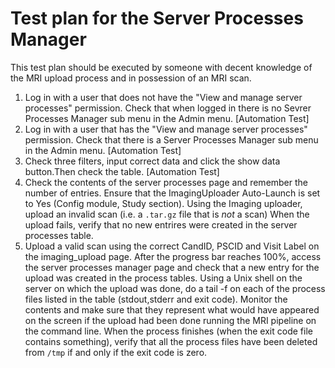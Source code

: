 # Test plan for the Server Processes Manager

This test plan should be executed by someone with decent knowledge of the MRI upload process and in possession of an MRI scan.

1. Log in with a user that does not have the "View and manage server processes" permission. 
   Check that when logged in there is no Sevrer Processes Manager sub menu in the Admin menu.
   [Automation Test]
2. Log in with a user that has the "View and manage server processes" permission. 
   Check that there is a Server Processes Manager sub menu in the Admin menu.
   [Automation Test]
3. Check three filters, input correct data and click the show data button.Then check the table.
   [Automation Test]
4. Check the contents of the server processes page and remember the number of entries.
   Ensure that the ImagingUploader Auto-Launch is set to Yes (Config module, Study section).
   Using the Imaging uploader, upload an invalid scan (i.e. a `.tar.gz` file that is *not* a scan)
   When the upload fails, verify that no new entrires were created in the server processes table.
5. Upload a valid scan using the correct CandID, PSCID and Visit Label on the imaging_upload page.
   After the progress bar reaches 100%, access the server processes manager page and check that a new
   entry for the upload was created in the process tables. 
   Using a Unix shell on the server on which the upload was done, do a tail -f on each of the process 
   files listed in the table (stdout,stderr and exit code). Monitor the contents and make sure that they represent what 
   would have appeared on the screen if the upload had been done running the MRI pipeline on the command line.
   When the process finishes (when the exit code file contains something), verify that all the process files
   have been deleted from `/tmp` if and only if the exit code is zero.

